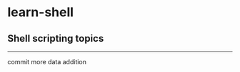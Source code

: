# learn-shell

Shell scripting topics
---------------------

--------------------
commit
more data addition